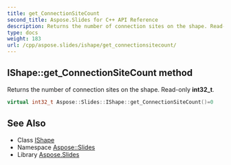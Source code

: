 ```yaml
---
title: get_ConnectionSiteCount
second_title: Aspose.Slides for C++ API Reference
description: Returns the number of connection sites on the shape. Read-only int32_t.
type: docs
weight: 183
url: /cpp/aspose.slides/ishape/get_connectionsitecount/
---
```

## IShape::get_ConnectionSiteCount method


Returns the number of connection sites on the shape. Read-only **int32_t**.

```cpp
virtual int32_t Aspose::Slides::IShape::get_ConnectionSiteCount()=0
```

## See Also

* Class [IShape](../)
* Namespace [Aspose::Slides](../../)
* Library [Aspose.Slides](../../../)
